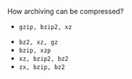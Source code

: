 How archiving can be compressed?

+ `gzip, bzip2, xz` 
* `bz2, xz, gz`
* `bzip, xzp`
* `xz, bzip2, bz2`
* `zx, bzip, bz2`
